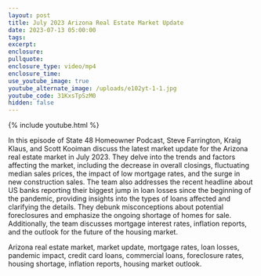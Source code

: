 ```yaml
---
layout: post
title: July 2023 Arizona Real Estate Market Update
date: 2023-07-13 05:00:00
tags:
excerpt:
enclosure:
pullquote:
enclosure_type: video/mp4
enclosure_time:
use_youtube_image: true
youtube_alternate_image: /uploads/e102yt-1-1.jpg
youtube_code: 31KxsTpSzM0
hidden: false
---
```

{% include youtube.html %}

In this episode of State 48 Homeowner Podcast, Steve Farrington, Kraig Klaus, and Scott Kooiman discuss the latest market update for the Arizona real estate market in July 2023. They delve into the trends and factors affecting the market, including the decrease in overall closings, fluctuating median sales prices, the impact of low mortgage rates, and the surge in new construction sales. The team also addresses the recent headline about US banks reporting their biggest jump in loan losses since the beginning of the pandemic, providing insights into the types of loans affected and clarifying the details. They debunk misconceptions about potential foreclosures and emphasize the ongoing shortage of homes for sale. Additionally, the team discusses mortgage interest rates, inflation reports, and the outlook for the future of the housing market.

Arizona real estate market, market update, mortgage rates, loan losses, pandemic impact, credit card loans, commercial loans, foreclosure rates, housing shortage, inflation reports, housing market outlook.